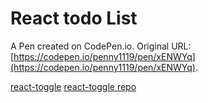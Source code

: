 # React todo List

A Pen created on CodePen.io. Original URL: [https://codepen.io/penny1119/pen/xENWYq](https://codepen.io/penny1119/pen/xENWYq).


[react-toggle](http://aaronshaf.github.io/react-toggle/)
[react-toggle repo](https://github.com/aaronshaf/react-toggle)